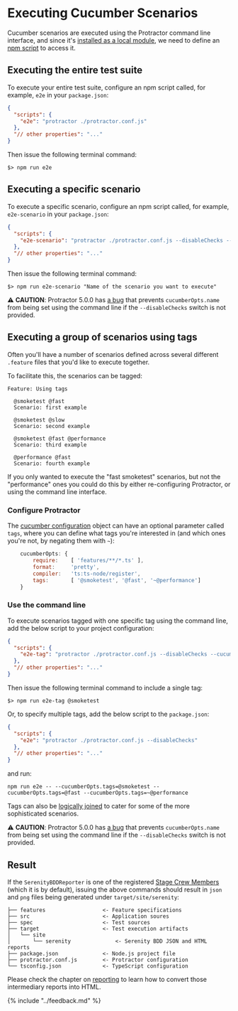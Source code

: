 # Executing Cucumber Scenarios

Cucumber scenarios are executed using the Protractor command line interface,
and since it's [installed as a local module](../overview/installation.md),
we need to define an [npm script](https://docs.npmjs.com/misc/scripts) to access it.

## Executing the entire test suite

To execute your entire test suite, configure an npm script called, for example, `e2e` in your `package.json`:

 ```json
 {
   "scripts": {
     "e2e": "protractor ./protractor.conf.js"
   },
   "// other properties": "..."
 } 
 ```

Then issue the following terminal command:

```
$> npm run e2e
```

## Executing a specific scenario

To execute a specific scenario, configure an npm script called, for example, 
`e2e-scenario` in your `package.json`:


 ```json
 {
   "scripts": {
     "e2e-scenario": "protractor ./protractor.conf.js --disableChecks --cucumberOpts.name"
   },
   "// other properties": "..."
 }
 ```

Then issue the following terminal command:

```
$> npm run e2e-scenario "Name of the scenario you want to execute"
```

:warning: **CAUTION**: Protractor 5.0.0 has [a bug](https://github.com/angular/protractor/issues/3978)
that prevents `cucumberOpts.name` from being set using the command line if the `--disableChecks` switch is not provided.

## Executing a group of scenarios using tags

Often you'll have a number of scenarios defined across several different `.feature` files that you'd like to execute together.

To facilitate this, the scenarios can be tagged: 

```gherkin
Feature: Using tags
 
  @smoketest @fast 
  Scenario: first example
 
  @smoketest @slow
  Scenario: second example
 
  @smoketest @fast @performance
  Scenario: third example
 
  @performance @fast
  Scenario: fourth example
```

If you only wanted to execute the "fast smoketest" scenarios, but not the "performance" ones you could do this
by either re-configuring Protractor, or using the command line interface.

### Configure Protractor

The [cucumber configuration](../overview/configuration.md#cucumber) object can have an optional parameter called `tags`,
where you can define what tags you're interested in (and which ones you're not, by negating them with `~`): 

```javascript
    cucumberOpts: {
        require:    [ 'features/**/*.ts' ],  
        format:     'pretty',               
        compiler:   'ts:ts-node/register',  
        tags:       [ '@smoketest', '@fast', '~@performance']
    }
```

### Use the command line

To execute scenarios tagged with one specific tag using the command line, add the below script to your project configuration:

```json
{
  "scripts": {
    "e2e-tag": "protractor ./protractor.conf.js --disableChecks --cucumberOpts.tags"
  },
  "// other properties": "..."
}
```

Then issue the following terminal command to include a single tag:

```
$> npm run e2e-tag @smoketest
```

Or, to specify multiple tags, add the below script to the `package.json`:

```json
{
  "scripts": {
    "e2e": "protractor ./protractor.conf.js --disableChecks"
  },
  "// other properties": "..."
}
```

and run: 

```
npm run e2e -- --cucumberOpts.tags=@smoketest --cucumberOpts.tags=@fast --cucumberOpts.tags=~@performance
```

Tags can also be [logically joined](https://github.com/cucumber/cucumber/wiki/Tags) to cater for some of the more
sophisticated scenarios.

:warning: **CAUTION**: Protractor 5.0.0 has [a bug](https://github.com/angular/protractor/issues/3978)
that prevents `cucumberOpts.name` from being set using the command line if the `--disableChecks` switch is not provided.

## Result

If the `SerenityBDDReporter` is one of the registered 
[Stage Crew Members](../overview/configuration.md#stage-crew-members) (which it is by default), 
issuing the above commands should result in `json` and `png` files being
generated under `target/site/serenity`:

```
├── features                  <- Feature specifications
├── src                       <- Application soures
├── spec                      <- Test sources
├── target                    <- Test execution artifacts
│   └── site
│       └── serenity              <- Serenity BDD JSON and HTML reports 
├── package.json              <- Node.js project file
├── protractor.conf.js        <- Protractor configuration
└── tsconfig.json             <- TypeScript configuration
```

Please check the chapter on [reporting](../overview/reporting.md) 
to learn how to convert those intermediary reports into HTML.


{% include "../feedback.md" %}